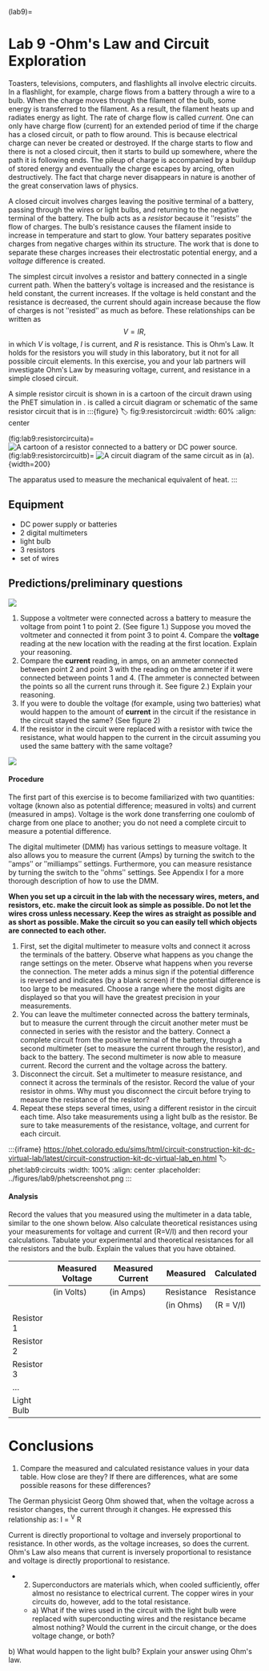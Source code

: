 (lab9)=
# Lab 9 -Ohm's Law and Circuit Exploration

Toasters, televisions, computers, and flashlights all involve electric circuits. In a flashlight, for example, charge flows from a battery through a wire to a bulb. When the charge moves through the filament of the bulb, some energy is transferred to the filament. As a result, the filament heats up and radiates energy as light. The rate of charge flow is called *current.* One can only have charge flow (current) for an extended period of time if the charge has a closed circuit, or path to flow around. This is because electrical charge can never be created or destroyed. If the charge starts to flow and there is not a closed circuit, then it starts to build up somewhere, where the path it is following ends. The pileup of charge is accompanied by a buildup of stored energy and eventually the charge escapes by arcing, often destructively. The fact that charge never disappears in nature is another of the great conservation laws of physics.

A closed circuit involves charges leaving the positive terminal of a battery, passing through the wires or light bulbs, and returning to the negative terminal of the battery. The bulb acts as a *resistor* because it ʺresistsʺ the flow of charges. The bulbʹs resistance causes the filament inside to increase in temperature and start to glow. Your battery separates positive charges from negative charges within its structure. The work that is done to separate these charges increases their electrostatic potential energy, and a *voltage* difference is created.

The simplest circuit involves a resistor and battery connected in a single current path. When the batteryʹs voltage is increased and the resistance is held constant, the current increases. If the voltage is held constant and the resistance is decreased, the current should again increase because the flow of charges is not ʺresistedʺ as much as before. These relationships can be written as 
$$V = IR,$$
in which $V$ is voltage, $I$ is current, and $R$ is resistance. This is Ohmʹs Law. It holds for the resistors you will study in this laboratory, but it not for all possible circuit elements. In this exercise, you and your lab partners will investigate Ohmʹs Law by measuring voltage, current, and resistance in a simple closed circuit.

A simple resistor circuit is shown in [](#fig:lab9:resistorcircuit) [](#fig:lab9:resistorcircuita) is a cartoon of the circuit drawn using the PhET simulation in [](#phet:lab9:circuits). [](#fig:lab9:resistorcircuitb) is called a circuit diagram or schematic of the same resistor circuit that is in [](#fig:lab9:resistorcircuita)
:::{figure}
:label: fig:9:resistorcircuit
:width: 60%
:align: center

(fig:lab9:resistorcircuita)=
![A cartoon of a resistor connected to a battery or DC power source.](../figures/lab9/phetresistorcircuit.jpg)
(fig:lab9:resistorcircuitb)=
![A circuit diagram of the same circuit as in (a).](../figures/lab9/resistorcircuit.svg){width=200}

The apparatus used to measure the mechanical equivalent of heat.
:::

## Equipment

 * DC power supply or batteries
 * 2 digital multimeters 
 * light bulb
 * 3 resistors 
 * set of wires

## Predictions/preliminary questions

![](../figures/_page_44_Figure_9.jpeg)

1. Suppose a voltmeter were connected across a battery to measure the voltage from point 1 to point 2. (See figure 1.) Suppose you moved the voltmeter and connected it from point 3 to point 4. Compare the **voltage** reading at the new location with the reading at the first location. Explain your reasoning.
2. Compare the **current** reading, in amps, on an ammeter connected between point 2 and point 3 with the reading on the ammeter if it were connected between points 1 and 4. (The ammeter is connected between the points so all the current runs through it. See figure 2.) Explain your reasoning.
3. If you were to double the voltage (for example, using two batteries) what would happen to the amount of **current** in the circuit if the resistance in the circuit stayed the same? (See figure 2)
4. If the resistor in the circuit were replaced with a resistor with twice the resistance, what would happen to the current in the circuit assuming you used the same battery with the same voltage?

![](../figures/_page_45_Figure_5.jpeg)

#### Procedure

The first part of this exercise is to become familiarized with two quantities: voltage (known also as potential difference; measured in volts) and current (measured in amps). Voltage is the work done transferring one coulomb of charge from one place to another; you do not need a complete circuit to measure a potential difference.

The digital multimeter (DMM) has various settings to measure voltage. It also allows you to measure the current (Amps) by turning the switch to the ʺampsʺ or ʺmilliampsʺ settings. Furthermore, you can measure resistance by turning the switch to the ʺohmsʺ settings. See Appendix I for a more thorough description of how to use the DMM.

**When you set up a circuit in the lab with the necessary wires, meters, and resistors, etc. make the circuit look as simple as possible. Do not let the wires cross unless necessary. Keep the wires as straight as possible and as short as possible. Make the circuit so you can easily tell which objects are connected to each other.**

1. First, set the digital multimeter to measure volts and connect it across the terminals of the battery. Observe what happens as you change the range settings on the meter. Observe what happens when you reverse the connection. The meter adds a minus sign if the potential difference is reversed and indicates (by a blank screen) if the potential difference is too large to be measured. Choose a range where the most digits are displayed so that you will have the greatest precision in your measurements.
2. You can leave the multimeter connected across the battery terminals, but to measure the current through the circuit another meter must be connected in series with the resistor and the battery. Connect a complete circuit from the positive terminal of the battery, through a second multimeter (set to measure the current through the resistor), and back to the battery. The second multimeter is now able to measure current. Record the current and the voltage across the battery.
3. Disconnect the circuit. Set a multimeter to measure resistance, and connect it across the terminals of the resistor. Record the value of your resistor in ohms. Why must you disconnect the circuit before trying to measure the resistance of the resistor?
4. Repeat these steps several times, using a different resistor in the circuit each time. Also take measurements using a light bulb as the resistor. Be sure to take measurements of the resistance, voltage, and current for each circuit.

:::{iframe} https://phet.colorado.edu/sims/html/circuit-construction-kit-dc-virtual-lab/latest/circuit-construction-kit-dc-virtual-lab_en.html
:label: phet:lab9:circuits
:width: 100%
:align: center
:placeholder: ../figures/lab9/phetscreenshot.png
:::

#### Analysis

Record the values that you measured using the multimeter in a data table, similar to the one shown below. Also calculate theoretical resistances using your measurements for voltage and current (R=V/I) and then record your calculations. Tabulate your experimental and theoretical resistances for all the resistors and the bulb. Explain the values that you have obtained.

|            | Measured Voltage | Measured Current | Measured   | Calculated |
|------------|------------------|------------------|------------|------------|
|            | (in Volts)       | (in Amps)        | Resistance | Resistance |
|            |                  |                  | (in Ohms)  | (R = V/I)  |
| Resistor 1 |                  |                  |            |            |
| Resistor 2 |                  |                  |            |            |
| Resistor 3 |                  |                  |            |            |
| …          |                  |                  |            |            |
| Light Bulb |                  |                  |            |            |

# Conclusions

1. Compare the measured and calculated resistance values in your data table. How close are they? If there are differences, what are some possible reasons for these differences?

The German physicist Georg Ohm showed that, when the voltage across a resistor changes, the current through it changes. He expressed this relationship as: I = <sup>V</sup> R

Current is directly proportional to voltage and inversely proportional to resistance. In other words, as the voltage increases, so does the current. Ohm's Law also means that current is inversely proportional to resistance and voltage is directly proportional to resistance.

- 2. Superconductors are materials which, when cooled sufficiently, offer almost no resistance to electrical current. The copper wires in your circuits do, however, add to the total resistance.
  - a) What if the wires used in the circuit with the light bulb were replaced with superconducting wires and the resistance became almost nothing? Would the current in the circuit change, or the does voltage change, or both?

b) What would happen to the light bulb? Explain your answer using Ohm's law.